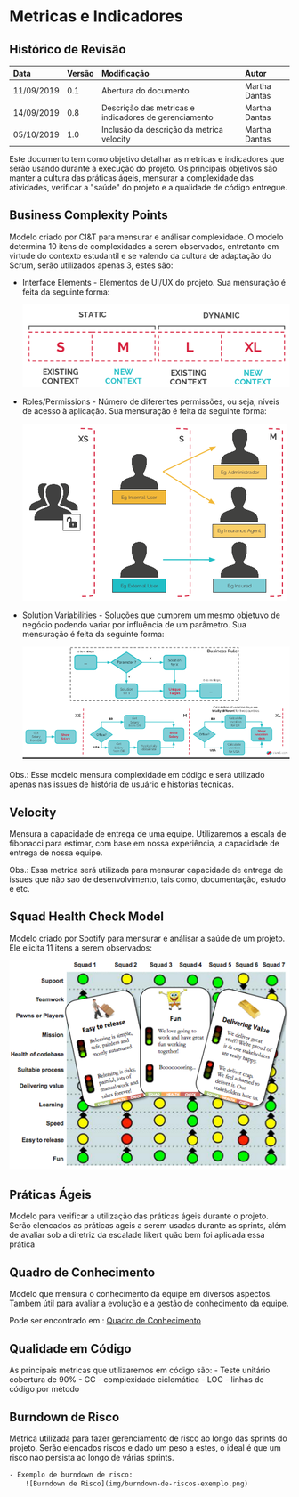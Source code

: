 # Metricas e Indicadores

## Histórico de Revisão


| Data   | Versão | Modificação  | Autor  |
| :- | :- | :- | :- |
| 11/09/2019 | 0.1 | Abertura do documento | Martha Dantas |
| 14/09/2019 | 0.8 | Descrição das metricas e indicadores de gerenciamento | Martha Dantas |
| 05/10/2019 | 1.0 | Inclusão da descrição da metrica velocity | Martha Dantas |

Este documento tem como objetivo detalhar as metricas e indicadores que serão usando durante a execução do projeto. Os principais objetivos são manter a cultura das práticas ágeis, mensurar a complexidade das atividades, verificar a "saúde" do projeto  e a qualidade de código entregue.

## Business Complexity Points

Modelo criado por CI&T para mensurar e análisar complexidade. O modelo determina 10 itens de complexidades a serem observados, entretanto em virtude do contexto estudantil e se valendo da cultura de adaptação do Scrum, serão utilizados apenas 3, estes são:

- Interface Elements - Elementos de UI/UX do projeto. Sua mensuração é feita da seguinte forma:

    ![Metrica de UI/UX](img/interface.png)

- Roles/Permissions - Número de diferentes permissões, ou seja, níveis de acesso à aplicação. Sua mensuração é feita da seguinte forma:

    ![Metrica de Permissões](img/permissions.png)
    
 - Solution Variabilities - Soluções que cumprem um mesmo objetuvo de negócio podendo variar por influência de um parâmetro. Sua mensuração é feita da seguinte forma:
 
    ![Metricas de soluções variadas](img/solutionVariabilities.png)

Obs.: Esse modelo mensura complexidade em código e será utilizado apenas nas issues de história de usuário e historias técnicas.

## Velocity

Mensura a capacidade de entrega de uma equipe. Utilizaremos a escala de fibonacci para estimar, com base em nossa experiência, a capacidade de entrega de nossa equipe.

Obs.: Essa metrica será utilizada para mensurar capacidade de entrega de issues que não sao de desenvolvimento, tais como, documentação, estudo e etc.

## Squad Health Check Model

Modelo criado por Spotify para mensurar e análisar a saúde de um projeto. Ele elicita 11 itens a serem observados:

![Health Check](img/healthCheck.png)

## Práticas Ágeis 

Modelo para verificar a utilização das práticas ágeis durante o projeto. Serão elencados as práticas ageis a serem usadas durante as sprints, além de avaliar sob a diretriz da escalade likert quão bem foi aplicada essa prática

## Quadro de Conhecimento

Modelo que mensura o conhecimento da equipe em diversos aspectos. Tambem útil para avaliar a evolução e a gestão de conhecimento da equipe.

Pode ser encontrado em : [Quadro de Conhecimento](https://docs.google.com/spreadsheets/d/1RKcA2VR6jS--O1DSd3KZ6vcl8PCMI4f9WJ8x_1HUqek/edit?usp=sharing)


## Qualidade em Código 

As principais metricas que utilizaremos em código são:
    - Teste unitário cobertura de 90%
    - CC - complexidade ciclomática 
    - LOC - linhas de código por método


## Burndown de Risco

Metrica utilizada para fazer gerenciamento de risco ao longo das sprints do projeto. Serão elencados riscos e dado um peso a estes, o ideal é que um risco nao persista ao longo de várias sprints. 

    - Exemplo de burndown de risco:
        ![Burndown de Risco](img/burndown-de-riscos-exemplo.png)